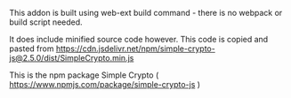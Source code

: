 This addon is built using web-ext build command - there is no webpack or build script needed.

It does include minified source code however. This code is copied and pasted from https://cdn.jsdelivr.net/npm/simple-crypto-js@2.5.0/dist/SimpleCrypto.min.js

This is the npm package Simple Crypto ( https://www.npmjs.com/package/simple-crypto-js )





